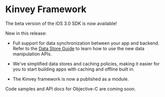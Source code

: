 # Kinvey Framework

The beta version of the iOS 3.0 SDK is now available!

New in this release:

* Full support for data synchronization between your app and backend. Refer to the [Data Store Guide](http://devcenter.kinvey.com/ios-v3.0/guides/datastore) to learn how to use the new data manipulation APIs.

* We've simplified data stores and caching policies, making it easier for you to start building apps with caching and offline built in.

* The Kinvey framework is now a published as a module.

Code samples and API docs for Objective-C are coming soon.
